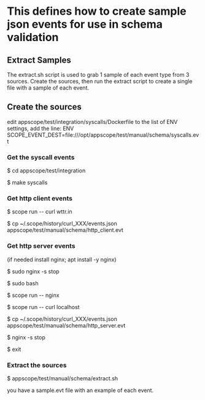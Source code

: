 # This defines how to create sample json events for use in schema validation

## Extract Samples
The extract.sh script is used to grab 1 sample of each event type from 3 sources.
Create the sources, then run the extract script to create a single file with a sample of each event.

## Create the sources
edit appscope/test/integration/syscalls/Dockerfile
to the list of ENV settings, add the line:
ENV SCOPE_EVENT_DEST=file:///opt/appscope/test/manual/schema/syscalls.evt

### Get the syscall events


$ cd appscope/test/integration

$ make syscalls

### Get http client events


$ scope run -- curl wttr.in

$ cp ~/.scope/history/curl_XXX/events.json appscope/test/manual/schema/http_client.evt

### Get http server events


(if needed install nginx; apt install -y nginx)

$ sudo nginx -s stop

$ sudo bash

$ scope run -- nginx

$ scope run -- curl localhost

$ cp ~/.scope/history/curl_XXX/events.json appscope/test/manual/schema/http_server.evt

$ nginx -s stop

$ exit

### Extract the sources


$ appscope/test/manual/schema/extract.sh

you have a sample.evt file with an example of each event.

